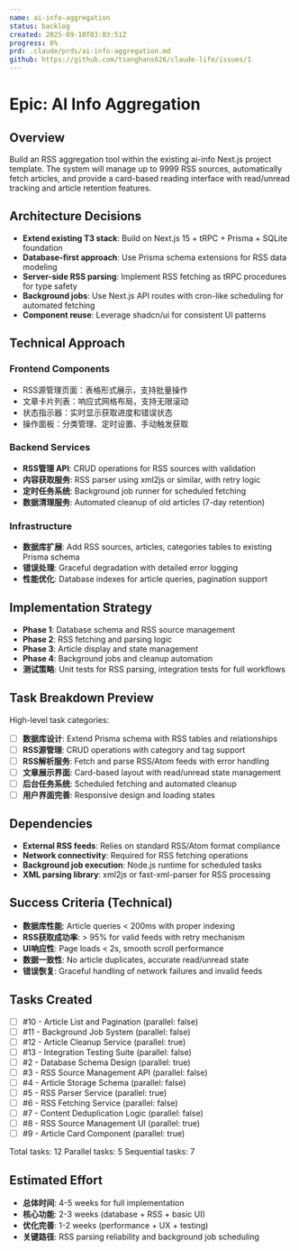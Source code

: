 ```yaml
---
name: ai-info-aggregation
status: backlog
created: 2025-09-10T03:03:51Z
progress: 0%
prd: .claude/prds/ai-info-aggregation.md
github: https://github.com/tsanghans626/claude-life/issues/1
---
```


# Epic: AI Info Aggregation

## Overview

Build an RSS aggregation tool within the existing ai-info Next.js project template. The system will manage up to 9999 RSS sources, automatically fetch articles, and provide a card-based reading interface with read/unread tracking and article retention features.

## Architecture Decisions

- **Extend existing T3 stack**: Build on Next.js 15 + tRPC + Prisma + SQLite foundation
- **Database-first approach**: Use Prisma schema extensions for RSS data modeling
- **Server-side RSS parsing**: Implement RSS fetching as tRPC procedures for type safety
- **Background jobs**: Use Next.js API routes with cron-like scheduling for automated fetching
- **Component reuse**: Leverage shadcn/ui for consistent UI patterns

## Technical Approach

### Frontend Components

- RSS源管理页面：表格形式展示，支持批量操作
- 文章卡片列表：响应式网格布局，支持无限滚动
- 状态指示器：实时显示获取进度和错误状态
- 操作面板：分类管理、定时设置、手动触发获取

### Backend Services

- **RSS管理 API**: CRUD operations for RSS sources with validation
- **内容获取服务**: RSS parser using xml2js or similar, with retry logic
- **定时任务系统**: Background job runner for scheduled fetching
- **数据清理服务**: Automated cleanup of old articles (7-day retention)

### Infrastructure

- **数据库扩展**: Add RSS sources, articles, categories tables to existing Prisma schema
- **错误处理**: Graceful degradation with detailed error logging
- **性能优化**: Database indexes for article queries, pagination support

## Implementation Strategy

- **Phase 1**: Database schema and RSS source management
- **Phase 2**: RSS fetching and parsing logic
- **Phase 3**: Article display and state management
- **Phase 4**: Background jobs and cleanup automation
- **测试策略**: Unit tests for RSS parsing, integration tests for full workflows

## Task Breakdown Preview

High-level task categories:

- [ ] **数据库设计**: Extend Prisma schema with RSS tables and relationships
- [ ] **RSS源管理**: CRUD operations with category and tag support
- [ ] **RSS解析服务**: Fetch and parse RSS/Atom feeds with error handling
- [ ] **文章展示界面**: Card-based layout with read/unread state management
- [ ] **后台任务系统**: Scheduled fetching and automated cleanup
- [ ] **用户界面完善**: Responsive design and loading states

## Dependencies

- **External RSS feeds**: Relies on standard RSS/Atom format compliance
- **Network connectivity**: Required for RSS fetching operations
- **Background job execution**: Node.js runtime for scheduled tasks
- **XML parsing library**: xml2js or fast-xml-parser for RSS processing

## Success Criteria (Technical)

- **数据库性能**: Article queries < 200ms with proper indexing
- **RSS获取成功率**: > 95% for valid feeds with retry mechanism
- **UI响应性**: Page loads < 2s, smooth scroll performance
- **数据一致性**: No article duplicates, accurate read/unread state
- **错误恢复**: Graceful handling of network failures and invalid feeds

## Tasks Created

- [ ] #10 - Article List and Pagination (parallel: false)
- [ ] #11 - Background Job System (parallel: false)
- [ ] #12 - Article Cleanup Service (parallel: true)
- [ ] #13 - Integration Testing Suite (parallel: false)
- [ ] #2 - Database Schema Design (parallel: true)
- [ ] #3 - RSS Source Management API (parallel: false)
- [ ] #4 - Article Storage Schema (parallel: false)
- [ ] #5 - RSS Parser Service (parallel: true)
- [ ] #6 - RSS Fetching Service (parallel: false)
- [ ] #7 - Content Deduplication Logic (parallel: false)
- [ ] #8 - RSS Source Management UI (parallel: true)
- [ ] #9 - Article Card Component (parallel: true)

Total tasks: 12
Parallel tasks: 5
Sequential tasks: 7

## Estimated Effort

- **总体时间**: 4-5 weeks for full implementation
- **核心功能**: 2-3 weeks (database + RSS + basic UI)
- **优化完善**: 1-2 weeks (performance + UX + testing)
- **关键路径**: RSS parsing reliability and background job scheduling
